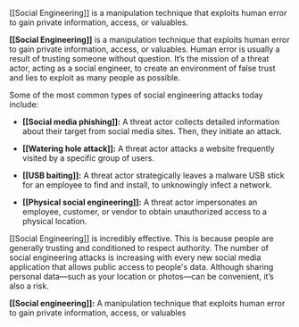 [[Social Engineering]] is a manipulation technique that exploits human error to gain private information, access, or valuables.

**[[Social Engineering]]** is a manipulation technique that exploits human error to gain private information, access, or valuables. Human error is usually a result of trusting someone without question. It’s the mission of a threat actor, acting as a social engineer, to create an environment of false trust and lies to exploit as many people as possible. 

Some of the most common types of social engineering attacks today include:

- **[[Social media phishing]]:** A threat actor collects detailed information about their target from social media sites. Then, they initiate an attack.
    
- **[[Watering hole attack]]:** A threat actor attacks a website frequently visited by a specific group of users.
    
- **[[USB baiting]]:** A threat actor strategically leaves a malware USB stick for an employee to find and install, to unknowingly infect a network. 
    
- **[[Physical social engineering]]:** A threat actor impersonates an employee, customer, or vendor to obtain unauthorized access to a physical location.

[[Social Engineering]] is incredibly effective. This is because people are generally trusting and conditioned to respect authority. The number of social engineering attacks is increasing with every new social media application that allows public access to people's data. Although sharing personal data—such as your location or photos—can be convenient, it’s also a risk.

**[[Social engineering]]:** A manipulation technique that exploits human error to gain private information, access, or valuables